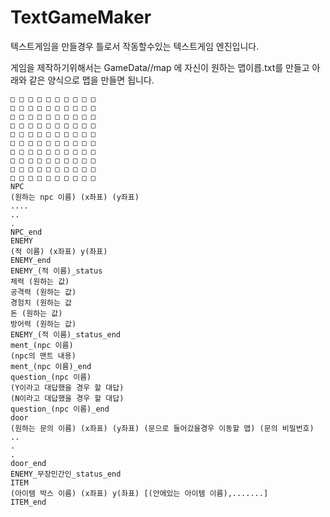 # TextGameMaker
텍스트게임을 만들경우 틀로서 작동할수있는 텍스트게임 엔진입니다.

게임을 제작하기위해서는 GameData//map 에 자신이 원하는 맵이릅.txt를 만들고 아래와 같은 양식으로 맵을 만들면 됩니다.
```
□ □ □ □ □ □ □ □ □ □
□ □ □ □ □ □ □ □ □ □
□ □ □ □ □ □ □ □ □ □
□ □ □ □ □ □ □ □ □ □
□ □ □ □ □ □ □ □ □ □
□ □ □ □ □ □ □ □ □ □
□ □ □ □ □ □ □ □ □ □
□ □ □ □ □ □ □ □ □ □
□ □ □ □ □ □ □ □ □ □
□ □ □ □ □ □ □ □ □ □
NPC
(원하는 npc 이름) (x좌표) (y좌표)
....
..
.
NPC_end
ENEMY
(적 이름) (x좌표) y(좌표)    
ENEMY_end
ENEMY_(적 이름)_status
체력 (원하는 값)
공격력 (원하는 값)
경험치 (원하는 값
돈 (원하는 값)
방어력 (원하는 값)
ENEMY_(적 이름)_status_end
ment_(npc 이름)
(npc의 맨트 내용)
ment_(npc 이름)_end
question_(npc 이름)
(Y이라고 대답했을 경우 할 대답)
(N이라고 대답했을 경우 할 대답) 
question_(npc 이름)_end
door
(원하는 문의 이름) (x좌표) (y좌표) (문으로 들어갔을경우 이동할 맵) (문의 비밀번호)
..
.
.
door_end
ENEMY_무장민간인_status_end
ITEM
(아이템 박스 이름) (x좌표) y(좌표) [(안에있는 아이템 이름),.......]
ITEM_end
```
